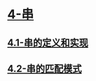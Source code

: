 # [4-串](./4-串/readme.md)

## [4.1-串的定义和实现](./4-串/4.1-串的定义和实现/readme.md)

## [4.2-串的匹配模式](./4-串/4.2-串的匹配模式/readme.md)